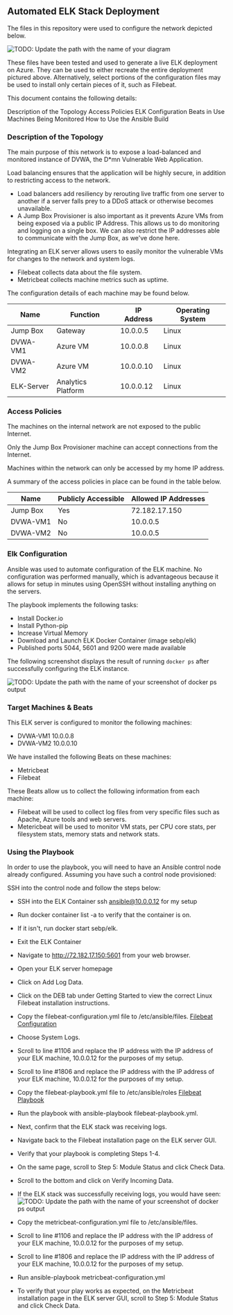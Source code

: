 ## Automated ELK Stack Deployment

The files in this repository were used to configure the network depicted below.

![TODO: Update the path with the name of your diagram](https://github.com/joshgarlandreese/Project1_UTBootcamp_Azure/blob/master/AzureProject.png)

These files have been tested and used to generate a live ELK deployment on Azure. They can be used to either recreate the entire deployment pictured above. Alternatively, select portions of the configuration files may be used to install only certain pieces of it, such as Filebeat.

This document contains the following details:

Description of the Topology
Access Policies
ELK Configuration
Beats in Use
Machines Being Monitored
How to Use the Ansible Build
  
  ### Description of the Topology

The main purpose of this network is to expose a load-balanced and monitored instance of DVWA, the D*mn Vulnerable Web Application.

Load balancing ensures that the application will be highly secure, in addition to restricting access to the network.
- Load balancers add resiliency by rerouting live traffic from one server to another if a server falls prey to a DDoS attack or otherwise becomes unavailable.
- A Jump Box Provisioner is also important as it prevents Azure VMs from being exposed via a public IP Address.  This allows us to do monitoring and logging on a single box.  We can also restrict the IP addresses able to communicate with the Jump Box, as we've done here.

Integrating an ELK server allows users to easily monitor the vulnerable VMs for changes to the network and system logs.
- Filebeat collects data about the file system.
- Metricbeat collects machine metrics such as uptime.

The configuration details of each machine may be found below.

| Name      | Function           | IP Address | Operating System |
|-----------|--------------------|------------|------------------|
| Jump Box  | Gateway            | 10.0.0.5   | Linux            |
| DVWA-VM1  | Azure VM           | 10.0.0.8   | Linux            |
| DVWA-VM2  | Azure VM           | 10.0.0.10  | Linux            |
| ELK-Server| Analytics Platform | 10.0.0.12  | Linux            |

### Access Policies

The machines on the internal network are not exposed to the public Internet. 

Only the Jump Box Provisioner machine can accept connections from the Internet. 

Machines within the network can only be accessed by my home IP address.

A summary of the access policies in place can be found in the table below.

| Name     | Publicly Accessible | Allowed IP Addresses |
|----------|---------------------|----------------------|
| Jump Box | Yes                 | 72.182.17.150        |
| DVWA-VM1 | No                  | 10.0.0.5             |
| DVWA-VM2 | No                  | 10.0.0.5             |

### Elk Configuration

Ansible was used to automate configuration of the ELK machine. No configuration was performed manually, which is advantageous because it allows for setup in minutes using OpenSSH without installing anything on the servers.


The playbook implements the following tasks:
- Install Docker.io
- Install Python-pip
- Increase Virtual Memory
- Download and Launch ELK Docker Container (image sebp/elk)
- Published ports 5044, 5601 and 9200 were made available 

The following screenshot displays the result of running `docker ps` after successfully configuring the ELK instance.

![TODO: Update the path with the name of your screenshot of docker ps output](https://github.com/joshgarlandreese/Project1_UTBootcamp_Azure/blob/master/Docker_PS1.png)

### Target Machines & Beats
This ELK server is configured to monitor the following machines:
- DVWA-VM1 10.0.0.8
- DVWA-VM2 10.0.0.10

We have installed the following Beats on these machines:
- Metricbeat 
- Filebeat 

These Beats allow us to collect the following information from each machine:
- Filebeat will be used to collect log files from very specific files such as Apache, Azure tools and web servers.
- Metericbeat will be used to monitor VM stats, per CPU core stats, per filesystem stats, memory stats and network stats.

### Using the Playbook
In order to use the playbook, you will need to have an Ansible control node already configured. Assuming you have such a control node provisioned: 

SSH into the control node and follow the steps below:
- SSH into the ELK Container ssh ansible@10.0.0.12 for my setup
- Run docker container list -a to verify that the container is on.
- If it isn't, run docker start sebp/elk.
- Exit the ELK Container
- Navigate to http://72.182.17.150:5601 from your web browser.
- Open your ELK server homepage
- Click on Add Log Data.
- Click on the DEB tab under Getting Started to view the correct Linux Filebeat installation instructions.
- Copy the filebeat-configuration.yml file to /etc/ansible/files.
[Filebeat Configuration](https://github.com/joshgarlandreese/Project1_UTBootcamp_Azure/blob/master/filebeat-playbook.yml)

- Choose System Logs.
- Scroll to line #1106 and replace the IP address with the IP address of your ELK machine, 10.0.0.12 for the purposes of my setup.
- Scroll to line #1806 and replace the IP address with the IP address of your ELK machine, 10.0.0.12 for the purposes of my setup.
- Copy the filebeat-playbook.yml file to /etc/ansible/roles
[Filebeat Playbook](https://github.com/joshgarlandreese/Project1_UTBootcamp_Azure/blob/master/filebeat-configuration.yml)

- Run the playbook with ansible-playbook filebeat-playbook.yml.
- Next, confirm that the ELK stack was receiving logs. 
- Navigate back to the Filebeat installation page on the ELK server GUI.
- Verify that your playbook is completing Steps 1-4.
- On the same page, scroll to Step 5: Module Status and click Check Data.
- Scroll to the bottom and click on Verify Incoming Data.

- If the ELK stack was successfully receiving logs, you would have seen:
![TODO: Update the path with the name of your screenshot of docker ps output](https://github.com/joshgarlandreese/Project1_UTBootcamp_Azure/blob/master/data_success.png)

- Copy the metricbeat-configuration.yml file to /etc/ansible/files.
- Scroll to line #1106 and replace the IP address with the IP address of your ELK machine, 10.0.0.12 for the purposes of my setup.
- Scroll to line #1806 and replace the IP address with the IP address of your ELK machine, 10.0.0.12 for the purposes of my setup.
- Run ansible-playbook metricbeat-configuration.yml
- To verify that your play works as expected, on the Metricbeat installation page in the ELK server GUI, scroll to Step 5: Module Status and click Check Data.
